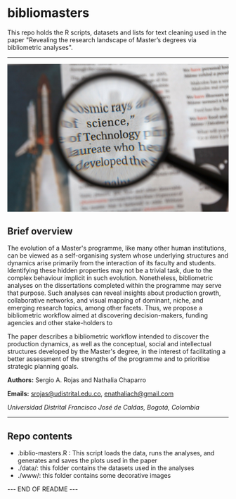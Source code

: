# bibliomasters
This repo holds the R scripts, datasets and lists for text cleaning used in the paper "Revealing the research landscape of Master’s degrees via bibliometric analyses".

---

![Thesis picture](./www/thesis-lens.jpg)

## Brief overview

The evolution of a Master's programme, like many other human institutions, can be viewed as a self-organising system whose underlying structures and dynamics arise primarily from the interaction of its faculty and students. Identifying these hidden properties may not be a trivial task, due to the complex behaviour implicit in such evolution. Nonetheless, bibliometric analyses on the dissertations completed within the programme may serve that purpose. Such analyses can reveal insights about production growth, collaborative networks, and visual mapping of dominant, niche, and emerging research topics, among other facets. Thus, we propose a bibliometric workflow aimed at discovering decision-makers, funding agencies and other stake-holders to 

The paper describes a bibliometric workflow intended to discover the production dynamics, as well as the conceptual, social and intellectual structures developed by the Master's degree, in the interest of facilitating a better assessment of the strengths of the programme and to prioritise strategic planning goals.  
             
**Authors:** Sergio A. Rojas and Nathalia Chaparro

**Emails:** srojas@udistrital.edu.co, enathaliach@gmail.com

*Universidad Distrital Francisco José de Caldas, Bogotá, Colombia*

---

## Repo contents

* .biblio-masters.R : This script loads the data, runs the analyses, and generates and saves the plots used in the paper
* ./data/: this folder contains the datasets used in the analyses
* ./www/: this folder contains some decorative images

--- END OF README ---



